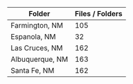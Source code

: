 | Folder          |   Files / Folders |
|-----------------|-------------------|
| Farmington, NM  |               105 |
| Espanola, NM    |                32 |
| Las Cruces, NM  |               162 |
| Albuquerque, NM |               163 |
| Santa Fe, NM    |               162 |